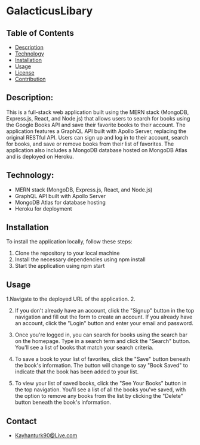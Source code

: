 # GalacticusLibary

## Table of Contents

- [Description](#description)
- [Technology](#Technology)
- [Installation](#installation)
- [Usage](#usage)
- [License](#license)
- [Contribution](#contribution)

## Description:

This is a full-stack web application built using the MERN stack (MongoDB, Express.js, React, and Node.js) that allows users to search for books using the Google Books API and save their favorite books to their account. The application features a GraphQL API built with Apollo Server, replacing the original RESTful API. Users can sign up and log in to their account, search for books, and save or remove books from their list of favorites. The application also includes a MongoDB database hosted on MongoDB Atlas and is deployed on Heroku.

## Technology:

- MERN stack (MongoDB, Express.js, React, and Node.js)
- GraphQL API built with Apollo Server
- MongoDB Atlas for database hosting
- Heroku for deployment

## Installation

To install the application locally, follow these steps:

1. Clone the repository to your local machine
2. Install the necessary dependencies using npm install
3. Start the application using npm start

## Usage

1.Navigate to the deployed URL of the application. 2.

2. If you don't already have an account, click the "Signup" button in the top navigation and fill out the form to create an account. If you already have an account, click the "Login" button and enter your email and password.

3. Once you're logged in, you can search for books using the search bar on the homepage. Type in a search term and click the "Search" button. You'll see a list of books that match your search criteria.

4. To save a book to your list of favorites, click the "Save" button beneath the book's information. The button will change to say "Book Saved" to indicate that the book has been added to your list.

5. To view your list of saved books, click the "See Your Books" button in the top navigation. You'll see a list of all the books you've saved, with the option to remove any books from the list by clicking the "Delete" button beneath the book's information.

## Contact

- Kayhanturk90@Live.com
